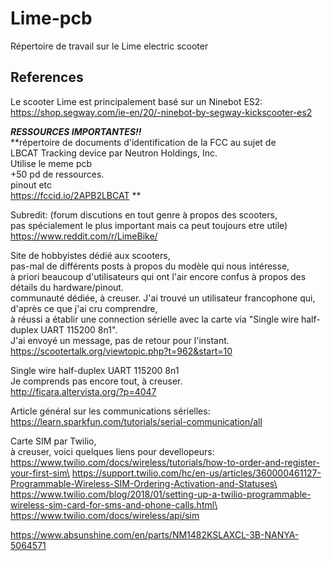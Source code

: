 # Lime-pcb
Répertoire de travail sur le Lime electric scooter


## References

Le scooter Lime est principalement basé sur un Ninebot ES2:\
https://shop.segway.com/ie-en/20/-ninebot-by-segway-kickscooter-es2

***RESSOURCES IMPORTANTES!!***\
**répertoire de documents d'identification de la FCC au sujet de\
LBCAT Tracking device par Neutron Holdings, Inc.\
Utilise le meme pcb\
+50 pd de ressources.\
pinout etc\
https://fccid.io/2APB2LBCAT
**

Subredit: (forum discutions en tout genre à propos des scooters,\
pas spécialement le plus important mais ca peut toujours etre utile)\
https://www.reddit.com/r/LimeBike/

Site de hobbyistes dédié aux scooters,\
pas-mal de différents posts à propos du modèle qui nous intéresse,\
à priori beaucoup d'utilisateurs qui ont l'air encore confus à propos des détails du hardware/pinout.\
communauté dédiée, à creuser.
J'ai trouvé un utilisateur francophone qui, d'après ce que j'ai cru comprendre,\
à réussi a établir une connection sérielle avec la carte via "Single wire half-duplex UART 115200 8n1".\
J'ai envoyé un message, pas de retour pour l'instant.
https://scootertalk.org/viewtopic.php?t=962&start=10

Single wire half-duplex UART 115200 8n1\
Je comprends pas encore tout, à creuser.\
http://ficara.altervista.org/?p=4047

Article général sur les communications sérielles:\
https://learn.sparkfun.com/tutorials/serial-communication/all

Carte SIM par Twilio,\
à creuser, voici quelques liens pour devellopeurs:\
https://www.twilio.com/docs/wireless/tutorials/how-to-order-and-register-your-first-sim\
https://support.twilio.com/hc/en-us/articles/360000461127-Programmable-Wireless-SIM-Ordering-Activation-and-Statuses\
https://www.twilio.com/blog/2018/01/setting-up-a-twilio-programmable-wireless-sim-card-for-sms-and-phone-calls.html\
https://www.twilio.com/docs/wireless/api/sim

https://www.absunshine.com/en/parts/NM1482KSLAXCL-3B-NANYA-5064571
